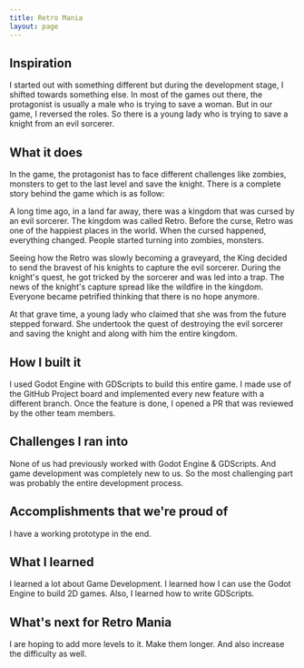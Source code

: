 ```yaml
---
title: Retro Mania
layout: page
---
```


## Inspiration

I started out with something different but during the development stage, I shifted towards something else. In most of the games out there, the protagonist is usually a male who is trying to save a woman. But in our game, I reversed the roles. So there is a young lady who is trying to save a knight from an evil sorcerer.

## What it does

In the game, the protagonist has to face different challenges like zombies, monsters to get to the last level and save the knight. There is a complete story behind the game which is as follow:

A long time ago, in a land far away, there was a kingdom that was cursed by an evil sorcerer. The kingdom was called Retro. Before the curse, Retro was one of the happiest places in the world. When the cursed happened, everything changed. People started turning into zombies, monsters.

Seeing how the Retro was slowly becoming a graveyard, the King decided to send the bravest of his knights to capture the evil sorcerer. During the knight's quest, he got tricked by the sorcerer and was led into a trap. The news of the knight's capture spread like the wildfire in the kingdom. Everyone became petrified thinking that there is no hope anymore.

At that grave time, a young lady who claimed that she was from the future stepped forward. She undertook the quest of destroying the evil sorcerer and saving the knight and along with him the entire kingdom.

## How I built it

I used Godot Engine with GDScripts to build this entire game. I made use of the GitHub Project board and implemented every new feature with a different branch. Once the feature is done, I opened a PR that was reviewed by the other team members.

## Challenges I ran into

None of us had previously worked with Godot Engine & GDScripts. And game development was completely new to us. So the most challenging part was probably the entire development process.

## Accomplishments that we're proud of

I have a working prototype in the end.

## What I learned

I learned a lot about Game Development. I learned how I can use the Godot Engine to build 2D games. Also, I learned how to write GDScripts.

## What's next for Retro Mania

I are hoping to add more levels to it. Make them longer. And also increase the difficulty as well.
